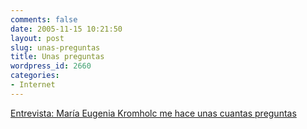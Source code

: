 ```yaml
---
comments: false
date: 2005-11-15 10:21:50
layout: post
slug: unas-preguntas
title: Unas preguntas
wordpress_id: 2660
categories:
- Internet
---
```


[Entrevista: María Eugenia Kromholc me hace unas cuantas preguntas](http://mediosmas.blogspot.com/2005/11/unas-cuantas-veces-me-pidieron-que.html)
